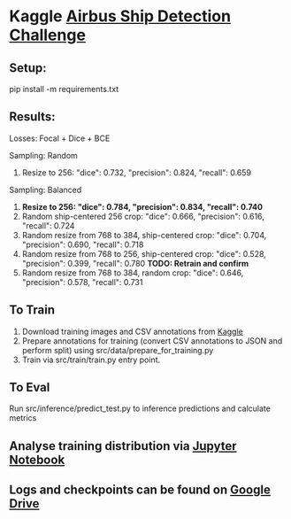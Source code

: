 # Kaggle [Airbus Ship Detection Challenge](https://www.kaggle.com/c/airbus-ship-detection)


## Setup: 

pip install -m requirements.txt

## Results:

Losses: Focal + Dice + BCE

Sampling: Random
1. Resize to 256: "dice": 0.732, "precision": 0.824, "recall": 0.659

Sampling: Balanced
1. **Resize to 256: "dice": 0.784, "precision": 0.834, "recall": 0.740**
2. Random ship-centered 256 crop: "dice": 0.666, "precision": 0.616, "recall": 0.724
3. Random resize from 768 to 384, ship-centered crop: "dice": 0.704, "precision": 0.690, "recall": 0.718
4. Random resize from 768 to 256, ship-centered crop: "dice": 0.528, "precision": 0.399, "recall": 0.780 **TODO: Retrain and confirm**
5. Random resize from 768 to 384, random crop: "dice": 0.646, "precision": 0.578, "recall": 0.731

## To Train

1. Download training images and CSV annotations from [Kaggle](https://www.kaggle.com/c/airbus-ship-detection)
2. Prepare annotations for training (convert CSV annotations to JSON and perform split) using src/data/prepare_for_training.py
3. Train via src/train/train.py entry point.

## To Eval
Run src/inference/predict_test.py to inference predictions and calculate metrics

## Analyse training distribution via [Jupyter Notebook](https://github.com/heorhiiberezovskyi/AirbusShipDetection/blob/main/AirbusShipDetectionDataAnalysis.ipynb)

## Logs and checkpoints can be found on [Google Drive](https://drive.google.com/drive/folders/1JHFlDxpcyJFq9DXmUOe1uX-jaAc4uOmC?usp=sharing)
